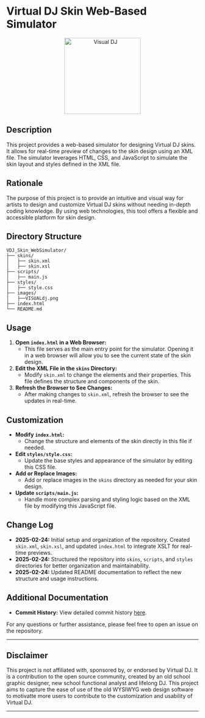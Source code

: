 # Virtual DJ Skin Web-Based Simulator

<div style="text-align: center;">
    <img src="https://github.com/LPX1138/VDJ_Skin_WebSimulator/blob/main/images/VISUALdj.png" alt="Visual DJ" width="200" height="200">
</div>

## Description
This project provides a web-based simulator for designing Virtual DJ skins. It allows for real-time preview of changes to the skin design using an XML file. The simulator leverages HTML, CSS, and JavaScript to simulate the skin layout and styles defined in the XML file.

## Rationale
The purpose of this project is to provide an intuitive and visual way for artists to design and customize Virtual DJ skins without needing in-depth coding knowledge. By using web technologies, this tool offers a flexible and accessible platform for skin design.

## Directory Structure
```
VDJ_Skin_WebSimulator/
├── skins/
│   ├── skin.xml
│   ├── skin.xsl
├── scripts/
│   ├── main.js
├── styles/
│   ├── style.css
├── images/
│   ├──VISUALdj.png
├── index.html
└── README.md
```

## Usage
1. **Open `index.html` in a Web Browser:** 
   - This file serves as the main entry point for the simulator. Opening it in a web browser will allow you to see the current state of the skin design.
2. **Edit the XML File in the `skins` Directory:**
   - Modify `skin.xml` to change the elements and their properties. This file defines the structure and components of the skin.
3. **Refresh the Browser to See Changes:**
   - After making changes to `skin.xml`, refresh the browser to see the updates in real-time.

## Customization
- **Modify `index.html`:**
  - Change the structure and elements of the skin directly in this file if needed.
- **Edit `styles/style.css`:**
  - Update the base styles and appearance of the simulator by editing this CSS file.
- **Add or Replace Images:**
  - Add or replace images in the `skins` directory as needed for your skin design.
- **Update `scripts/main.js`:**
  - Handle more complex parsing and styling logic based on the XML file by modifying this JavaScript file.

## Change Log
- **2025-02-24:** Initial setup and organization of the repository. Created `skin.xml`, `skin.xsl`, and updated `index.html` to integrate XSLT for real-time previews.
- **2025-02-24:** Structured the repository into `skins`, `scripts`, and `styles` directories for better organization and maintainability.
- **2025-02-24:** Updated README documentation to reflect the new structure and usage instructions.

## Additional Documentation
- **Commit History:** View detailed commit history [here](https://github.com/LPX1138/VDJ_Skin_WebSimulator/commits).

For any questions or further assistance, please feel free to open an issue on the repository.

---

## Disclaimer
This project is not affiliated with, sponsored by, or endorsed by Virtual DJ. It is a contribution to the open source community, created by an old school graphic designer, new school functional analyst and lifelong DJ. This project aims to capture the ease of use of the old WYSIWYG web design software to motivatte more users to contribute to the customization and usability of Virtual DJ.

---
